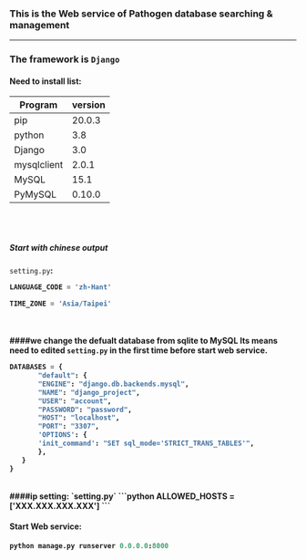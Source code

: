 ### This is the Web service of Pathogen database searching & management
---
### The framework is  `Django`
#### Need to install list:

Program | version
-|-
pip            | 20.0.3
python         | 3.8
Django         | 3.0
mysqlclient    | 2.0.1
MySQL          | 15.1
PyMySQL        | 0.10.0

<br><br>
##### Start with chinese output
`setting.py`<b>:
```python
LANGUAGE_CODE = 'zh-Hant'

TIME_ZONE = 'Asia/Taipei'
```

<br><br>
####we change the defualt database from sqlite to MySQL
Its means need to edited `setting.py` in the first time before start 
web service.
```python
DATABASES = {
       "default": {
       "ENGINE": "django.db.backends.mysql",
       "NAME": "django_project",
       "USER": "account",
       "PASSWORD": "password",
       "HOST": "localhost",
       "PORT": "3307",
       'OPTIONS': {
       'init_command': "SET sql_mode='STRICT_TRANS_TABLES'",
       },
   }    
}
```
<br>
####ip setting:
`setting.py`
```python
ALLOWED_HOSTS = ['XXX.XXX.XXX.XXX']
```

#### Start Web service:

```python
python manage.py runserver 0.0.0.0:8000
```
<br>







